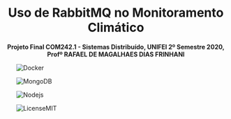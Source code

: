 <h1 align="center">Uso de RabbitMQ no Monitoramento Climático</h1>
<p align="center">
    <strong>Projeto Final COM242.1 - Sistemas Distribuído, UNIFEI 2º Semestre 2020, Profº RAFAEL DE MAGALHAES DIAS FRINHANI</strong>
</p>
<ul>
    <img alt="Docker" src="https://img.shields.io/badge/-Docker-46a2f1?style=flat-square&logo=docker&logoColor=white" />
</ul>
<ul>
    <img alt="MongoDB"
src="https://img.shields.io/badge/-MongoDB-13aa52?style=flat-square&logo=mongodb&logoColor=white" />
</ul>
<ul>
    <img alt="Nodejs"
src="https://img.shields.io/badge/-Nodejs-43853d?style=flat-square&logo=Node.js&logoColor=white" />
</ul>
<ul>
    <img alt="LicenseMIT" src="https://img.shields.io/badge/license-MIT-orange.svg?style=flat-square" />
</ul>
